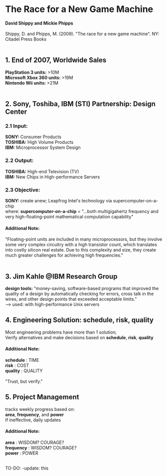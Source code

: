 # The Race for a New Game Machine
<b>David Shippy and Mickie Phipps</b><br/>
<br/>
Shippy, D. and Phipps, M. (2009). "The race for a new game machine". NY: Citadel Press Books<br/>
<br/>
## 1. End of 2007, Worldwide Sales
<b>PlayStation 3 units:</b> >10M<br/>
<b>Microsoft Xbox 360 units:</b> >19M<br/>
<b>Nintendo Wii units:</b> >21M<br/>
<br/>
## 2. Sony, Toshiba, IBM (STI) Partnership: Design Center
### 2.1 Input:
<b>SONY:</b> Consumer Products<br/>
<b>TOSHIBA:</b> High Volume Products<br/>
<b>IBM:</b> Microprocessor System Design<br/>

### 2.2 Output:
<b>TOSHIBA:</b> High-end Television (TV)<br/>
<b>IBM:</b> New Chips in High-performance Servers<br/>

### 2.3 Objective:
<b>SONY:</b> create anew; Leapfrog Intel's technology via supercomputer-on-a-chip<br/>
where: <b>supercomputer-on-a-chip</b> = "...both multigigahertz frequency and very high-floating-point mathematical computation capability"

#### Additional Note:
"Floating-point units are included in many microprocessors, but they involve some very complex circuitry with a high transistor count, which translates into costly silicon real estate. Due to this complexity and size, they create much greater challenges for achieving high frequencies."<br/>
<br/>

## 3. Jim Kahle @IBM Research Group
<b>design tools:</b> "money-saving, software-based programs that improved the quality of a design by automatically checking for errors, cross talk in the wires, and other design points that exceeded acceptable limits."<br/>
--> used: with high-performance Unix servers

## 4. Engineering Solution: schedule, risk, quality
Most engineering problems have more than 1 solution;<br/>
Verify alternatives and make decisions based on <b>schedule</b>, <b>risk</b>, <b>quality</b><br/>

#### Additional Note:
<b>schedule</b> : TIME<br/>
<b>risk</b> : COST<br/>
<b>quality</b> : QUALITY<br/>
<br/>
"Trust, but verify."<br/>

## 5. Project Management
tracks weekly progress based on:<br/>
<b>area</b>, <b>frequency</b>, and <b>power</b><br/>
If ineffective, daily updates<br/>

#### Additional Note:
<b>area</b> : WISDOM? COURAGE?<br/>
<b>frequency</b> : WISDOM? COURAGE?<br/>
<b>power</b> : POWER<br/>
<br/>









TO-DO: -update: this
